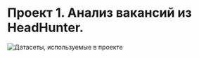 # Проект 1. Анализ вакансий из HeadHunter.
![ Датасеты, используемые в проекте](https://drive.google.com/drive/folders/1DC9gGHBIuVOwSGA8z4_5eENhqL8doZpt)
